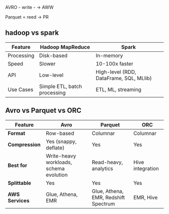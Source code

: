 AVRO - write - -> AWW  

Parquet = reed -> PR



## hadoop vs spark

| Feature    | Hadoop MapReduce             | Spark                                   |
| ---------- | ---------------------------- | --------------------------------------- |
| Processing | Disk-based                   | In-memory                               |
| Speed      | Slower                       | 10-100x faster                          |
| API        | Low-level                    | High-level (RDD, DataFrame, SQL, MLlib) |
| Use Cases  | Simple ETL, batch processing | ETL, ML, streaming                      |



##  Avro vs Parquet vs ORC

| Feature          | Avro                                    | Parquet                              | ORC              |
| ---------------- | --------------------------------------- | ------------------------------------ | ---------------- |
| **Format**       | Row-based                               | Columnar                             | Columnar         |
| **Compression**  | Yes (snappy, deflate)                   | Yes                                  | Yes              |
| **Best for**     | Write-heavy workloads, schema evolution | Read-heavy, analytics                | Hive integration |
| **Splittable**   | Yes                                     | Yes                                  | Yes              |
| **AWS Services** | Glue, Athena, EMR                       | Glue, Athena, EMR, Redshift Spectrum | EMR, Hive        |
